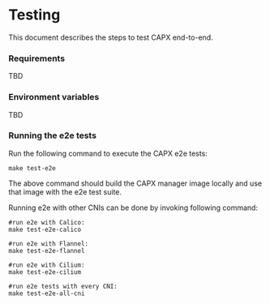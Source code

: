 # Testing

This document describes the steps to test CAPX end-to-end.

### Requirements

TBD

### Environment variables

TBD

### Running the e2e tests

Run the following command to execute the CAPX e2e tests:

```shell
make test-e2e
```

The above command should build the CAPX manager image locally and use that image with the e2e test suite.

Running e2e with other CNIs can be done by invoking following command:
```shell
#run e2e with Calico:
make test-e2e-calico

#run e2e with Flannel:
make test-e2e-flannel

#run e2e with Cilium:
make test-e2e-cilium

#run e2e tests with every CNI:
make test-e2e-all-cni
```
